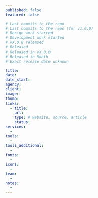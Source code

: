 ```yaml
---
published: false
featured: false

# Last commits to the repo
# Last commits to the repo (for v1.0.0)
# Design work started
# Development work started
# vX.0.0 released
# Released
# Released in vX.0.0
# Released in Month
# Exact release date unknown

title:
date:
date_start:
agency:
client:
image:
thumb:
links:
  - title:
    url:
    type: # website, source, article
    status:
services:
  -
tools:
  -
tools_additional:
  -
fonts:
  -
icons:
  -
team:
  -
notes:
  -
---
```


